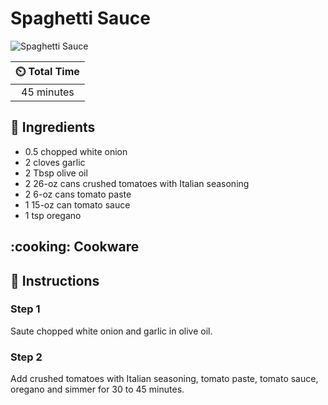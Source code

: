 # Spaghetti Sauce

![Spaghetti Sauce](../assets/images/spaghetti-sauce.jpg)

| :timer_clock: Total Time |
|:-----------------------: |
| 45 minutes |

## :salt: Ingredients

- 0.5 chopped white onion
- 2 cloves garlic
- 2 Tbsp olive oil
- 2 26-oz cans crushed tomatoes with Italian seasoning
- 2 6-oz cans tomato paste
- 1 15-oz can tomato sauce
- 1 tsp oregano

## :cooking: Cookware

## :pencil: Instructions

### Step 1

Saute chopped white onion and garlic in olive oil.

### Step 2

Add crushed tomatoes with Italian seasoning, tomato paste, tomato sauce, oregano and simmer for 30 to 45 minutes.

